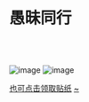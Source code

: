# 愚昧同行
<br>
<br>

![image](hhttps://github.com/qlrrforever/BIFT-is-not-bitch/blob/master/画板%207m-100_gaitubao_737x7722.jpg)
![image](hhttps://github.com/qlrrforever/BIFT-is-not-bitch/blob/master/%E7%94%BB%E6%9D%BF%2014.3-100%E5%86%8D%E5%90%8E%E6%9D%A5.jpg)

[也可点击领取贴纸](https://github.com/qlrrforever/give-you-paper-or-dowmload/blob/master/README.md)
[~](URL)
